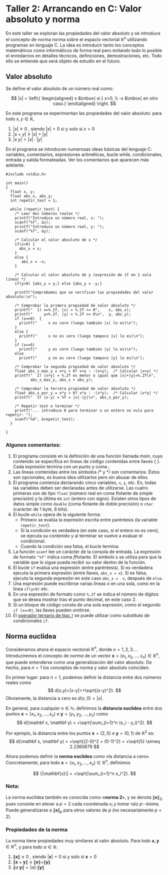 # Taller 2: Arrancando en C: Valor absoluto y norma

En este taller se exploran las propiedades del valor absoluto y se
introduce el concepto de norma norma sobre el espacio vectorial
$\mathbb R^n$ utilizando programas en lenguaje C. La idea es
introducir tanto los conceptos matemáticos como informáticos de forma
real pero evitando todo lo posible el enredarnos en detalles técnicos,
definiciones, demostraciones, etc. Todo ello se entiende que será
objeto de estudio en el futuro.


## Valor absoluto

Se define el valor absoluto de un número real como:

$$
|x| = \left\{
    \begin{aligned}
    x &\mbox{ si } x>0, \\
    -x &\mbox{ en otro caso.}
    \end{aligned}
    \right.
$$

En este programa se experimentan las propiedades del valor absoluto: para todo $x,y\in\mathbb R$,

1. $|x| \ge 0$ , siendo $|x|=0$ si y solo si $x=0$
2. $|x+y| \le |x|+|y|$
3. $|x \; y | = |x| \cdot |y|$

En el programa se introducen numerosas ideas básicas del lenguaje C: variables, comentarios, expresiones aritméticas, bucle *while*, condicionales, entrada y salida formateadas. Ver los comentarios que aparecen más adelante.

    #include <stdio.h>

    int main()
    {
      float x, y;
      float abs_x, abs_y;
      int repetir_test = 1;

      while (repetir_test) {
        /* Leer dos números reales */
        printf("Introduce un número real, x: ");
        scanf("%f", &x);
        printf("Introduce un número real, y: ");
        scanf("%f", &y);

        /* Calcular el valor absoluto de x */
        if(x>0) {
          abs_x = x;
        }
        else {
           abs_x = -x;
        }

        /* Calcular el valor absoluto de y (expresión de if en 1 sola línea) */
        if(y>0) {abs_y = y;} else {abs_y = -y;}

        printf("Comprobamos que se verifican las propiedades del valor absoluto:\n");

        /* Comprobar la primera propiedad de valor absoluto */
        printf("  1) x=%.2f, |x| = %.2f >= 0",    x, abs_x);
        printf("     y=%.2f, |y| = %.2f >= 0\n",  y, abs_y);
        if (x==0)  {
          printf("     x es cero (luego también |x| lo es)\n");
        }
        else {
          printf("     x no es cero (luego tampoco |x| lo es)\n");
        }
        if (x==0)
          printf("     y es cero (luego también |y| lo es)\n");
        else
          printf("     y no es cero (luego tampoco |y| lo es)\n");

        /* Comprobar la segunda propiedad de valor absoluto */
        float abs_x_mas_y = x+y > 0? x+y : -(x+y);  /* Calcular |x+y| */
        printf("  2) |x+y| = %.2f es menor o igual que |x|+|y|=%.2f\n",
               abs_x_mas_y, abs_x + abs_y);

        /* Comprobar la tercera propiedad de valor absoluto */
        float abs_x_por_y = x*y > 0? x*y : -(x*y);  /* Calcular |x*y| */
        printf("  3) |x·y| = %f = |x|·|y|\n", abs_x_por_y);

        /* Repetir test o terminar */
        printf("... introduce 0 para terminar o un entero no nulo para repetir: ");
        scanf("%d", &repetir_test);
      }

    }

### Algunos comentarios:

1. El programa consiste en la definición de una función llamada *main*, cuyo contenido se especifica en líneas de código contenidas entre llaves \{  \}. Cada expresión termina con un punto y coma \;
2. Las líneas contenidas entre los símbolos /\* y \*/ son comentarios. Éstos son opcionales, es buena idea utilizarlos pero sin abusar de ellos.
3. El programa comienza declarando cinco variables, `x`, `y`, etc. En, todas las variables deben ser declaradas antes de utilizarse. Las cuatro primeras son de tipo `float` (número real en coma flotante de simple precisión) y la última es `int` (entero con signo). Existen otros tipos de datos simple como `double` (coma flotante de doble precisión) o `char` (carácter de 1 byte, 8 bits).
4. El bucle `while` opera de la siguiente forma:
    - Primero se evalúa la expresión escrita entre paréntesis (la variable `repetir_test`).
    - Si la condición es verdadera (en este caso, si el entero no es cero), se ejecuta su contenido y al terminar se vuelve a evaluar el condicional.
    - Cuando la condición sea falsa, el bucle termina.
5. La función `scanf` lee un carácter de la consola de entrada. La expresión de formato `"%f"` indica coma *f*flotante. El símbolo `&` se utiliza para que la variable que lo sigue pueda recibir su valor dentro de la función.
6. El bucle `if` evalúa una expresión (entre paréntesis). Si es verdadera ejecuta la primera expresión (entre llaves, `abs_x = x`). Si es falsa, ejecuta la segunda expresión en este caso `abs_x = -x`, después de `else`.
7. Una expresión puede escribirse varias líneas o en una sola, como en la línea `if(y>0)` etc.
8. En una expresión de formato como `%.2f` se indica el número de dígitos que se desea mostrar tras el punto decimal, en este caso 2.
9. Si un bloque de código consta de una sola expresión, como el segundo `if (x==0)`, las llaves pueden omitirse.
10. El [operador ternario de tipo `?`](https://es.wikipedia.org/wiki/Operador_ternario) se puede utilizar como substituto de condicionales `if`.

## Norma euclídea

Consideramos ahora el espacio vectorial $\mathbb R^n$, donde $n=1,2,3...$.
Introduciremos el concepto de *norma* de un vector $\mathbf x=(x_1,x_2,\dots, x_n)\in \mathbb R^n$, que puede entenderse como una generalización del valor absoluto. De hecho, para $n=1$ los conceptos de norma y valor absoluto coinciden.

En primer lugar: para $n=1$, podemos definir la distancia entre dos números reales como
$$
d(x,y)=|x-y|=+\sqrt{(x-y)^2}.
$$
Obviamente, la distancia a cero es $d(x,0)=|x|$.

En general, para cualquier $n\in\mathbb N$, definimos la **distancia
euclídea** entre dos puntos $\mathbf x = (x_1,x_2,\dots, x_n)$ e  $\mathbf
y=(y_1,y_2,\dots, y_n)$ como
$$
d(\mathbf x, \mathbf y) = +\sqrt{\sum_{i=1}^n (x_i - y_i)^2}.
$$

Por ejemplo, la distancia entre los puntos $\mathbf x=(2,0)$ e $\mathbf y=(0,1)$ de $\mathbb R^2$ es:
$$
d(\mathbf x, \mathbf y) = +\sqrt{(2-0)^2 + (0-1)^2} = +\sqrt{5} \simeq 2.2360679
$$

Ahora podemos definir la **norma euclídea** como «la
distancia a cero». Concretamente, para todo $\mathbf x=(x_1,x_2,\dots, x_n)\in \mathbb
R^n$, definimos

$$
\|\mathbf{x}\|
= +\sqrt{\sum_{i=1}^n x_i^2}.
$$

### Nota:

La norma euclídea también es conocida como «**norma 2**», y se denota $\|\mathbf{x}\|_2$, pues consiste en elevar a $p=2$ cada coordenada $x_i$ y tomar raíz $p$--ésima. Puede generalizarse a $\|\mathbf{x}\|_p$ para otros valores de $p$ (no necesariamente $p=2$).

### Propiedades de la norma

La norma tiene propiedades muy similares al valor absoluto.
Para todo $\mathbf x, \mathbf y\in\mathbb R^n$, y para todo $\alpha\in\mathbb R$:

1. $\|\mathbf x\| \ge 0$ , siendo $|\mathbf x|=0$ si y solo si $\mathbf x=0$
2. $\|\mathbf x+\mathbf y\| \le \|\mathbf x\|+\|\mathbf y\|$
3. $\| \alpha \; \mathbf y \| = |\alpha| \cdot \|\mathbf y\|$
